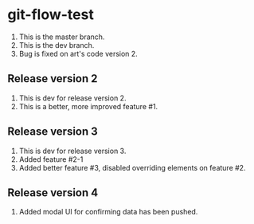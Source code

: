 # git-flow-test

1. This is the master branch.
2. This is the dev branch.
3. Bug is fixed on art's code version 2.

## Release version 2

1. This is dev for release version 2.
2. This is a better, more improved feature #1.

## Release version 3

1. This is dev for release version 3.
2. Added feature #2-1
3. Added better feature #3, disabled overriding elements on feature #2.

## Release version 4

1. Added modal UI for confirming data has been pushed.
